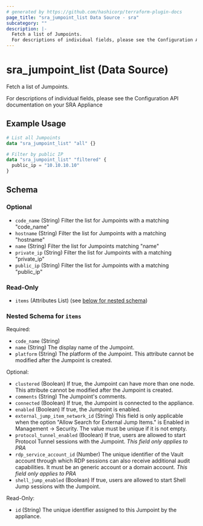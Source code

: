 ```yaml
---
# generated by https://github.com/hashicorp/terraform-plugin-docs
page_title: "sra_jumpoint_list Data Source - sra"
subcategory: ""
description: |-
  Fetch a list of Jumpoints.
  For descriptions of individual fields, please see the Configuration API documentation on your SRA Appliance
---
```


# sra_jumpoint_list (Data Source)

Fetch a list of Jumpoints.

For descriptions of individual fields, please see the Configuration API documentation on your SRA Appliance

## Example Usage

```terraform
# List all Jumpoints
data "sra_jumpoint_list" "all" {}

# Filter by public IP
data "sra_jumpoint_list" "filtered" {
  public_ip = "10.10.10.10"
}
```

<!-- schema generated by tfplugindocs -->
## Schema

### Optional

- `code_name` (String) Filter the list for Jumpoints with a matching "code_name"
- `hostname` (String) Filter the list for Jumpoints with a matching "hostname"
- `name` (String) Filter the list for Jumpoints matching "name"
- `private_ip` (String) Filter the list for Jumpoints with a matching "private_ip"
- `public_ip` (String) Filter the list for Jumpoints with a matching "public_ip"

### Read-Only

- `items` (Attributes List) (see [below for nested schema](#nestedatt--items))

<a id="nestedatt--items"></a>
### Nested Schema for `items`

Required:

- `code_name` (String)
- `name` (String) The display name of the Jumpoint.
- `platform` (String) The platform of the Jumpoint. This attribute cannot be modified after the Jumpoint is created.

Optional:

- `clustered` (Boolean) If true, the Jumpoint can have more than one node. This attribute cannot be modified after the Jumpoint is created.
- `comments` (String) The Jumpoint's comments.
- `connected` (Boolean) If true, the Jumpoint is connected to the appliance.
- `enabled` (Boolean) If true, the Jumpoint is enabled.
- `external_jump_item_network_id` (String) This field is only applicable when the option "Allow Search for External Jump Items." is Enabled in Management -> Security. The value must be unique if it is not empty.
- `protocol_tunnel_enabled` (Boolean) If true, users are allowed to start Protocol Tunnel sessions with the Jumpoint. _This field only applies to PRA_
- `rdp_service_account_id` (Number) The unique identifier of the Vault account through which RDP sessions can also receive additional audit capabilities. It must be an generic account or a domain account. _This field only applies to PRA_
- `shell_jump_enabled` (Boolean) If true, users are allowed to start Shell Jump sessions with the Jumpoint.

Read-Only:

- `id` (String) The unique identifier assigned to this Jumpoint by the appliance.
